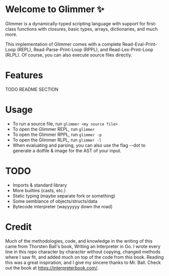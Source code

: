 # Welcome to Glimmer ✨
Glimmer is a dynamically-typed scripting language with support for first-class functions with closures, basic types, arrays, dictionaries, and much more.

This implementation of Glimmer comes with a complete Read-Eval-Print-Loop (REPL), Read-Parse-Print-Loop (RPPL), and Read-Lex-Print-Loop (RLPL). Of course, you can also execute source files directly.

# Features
TODO README SECTION

# Usage
* To run a source file, run `glimmer <my source file>`
* To open the Glimmer REPL, run `glimmer`
* To open the Glimmer RPPL, run `glimmer -p`
* To open the Glimmer RLPL, run `glimmer -l`
* When evaluating and parsing, you can also use the flag --dot to generate a dotfile & image for the AST of your input.

# TODO
* Imports & standard library
* More builtins (casts, etc.)
* Static typing (maybe separate fork or something)
* Some semblance of objects/structs/data
* Bytecode interpreter (wayyyyyy down the road)

# Credit
Much of the methodologies, code, and knowledge in the writing of this came from Thorsten Ball's book, Writing an Interpreter in Go. I wrote every line in this repo character by character without copying, changed methods where I saw fit, and added much on top of the code from this book. Reading this was a great inspiration, and I give my sincere thanks to Mr. Ball. Check out the book at https://interpreterbook.com/.
